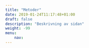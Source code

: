 ```yaml
---
title: "Metoder"
date: 2019-01-24T11:17:48+01:00
draft: false
description: "Beskrivning av sidan"
weight: -99
menu:
    nav:
---
```


